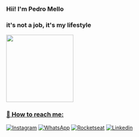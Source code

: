### Hii! I'm Pedro Mello 

### it's not a job, it's my lifestyle

<div>
  <a href="https://github.com/pedroomello">
  <img height="180em" src="https://github-readme-stats.vercel.app/api?username=pedroomello&show_icons=true&theme=dracula&include_all_commits=true&count_private=true" />

### 📱 How to reach me: 

[![Instagram](https://img.shields.io/badge/Instagram-E4405F?&logo=instagram&style=flat-square&logoColor=white)](https://www.instagram.com/_pedroo_mello/) 
[![WhatsApp](https://img.shields.io/badge/WhatsApp-green?logo=whatsapp&style=flat-square&logoColor=white)](https://api.whatsapp.com/send?1=pt_BR&phone=5543996819949)
[![Rocketseat](https://img.shields.io/badge/Rocketseat-BF40BF?logo=apacherocketmq&style=flat-square&logoColor=white)](https://app.rocketseat.com.br/me/pedro-aranda-05436)
[![Linkedin](https://img.shields.io/badge/Linkedin-6495ED?logo=linkedin&style=flat-square&logoColor=white)](https://www.linkedin.com/in/pedro-aranda-242112210)


